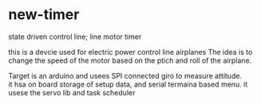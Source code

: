 # new-timer
state driven control line; line motor timer

this is a devcie used for electric power control line airplanes 
The idea is to change the speed of the motor based on the ptich and roll of the airplane.  

Target is an arduino and usees SPI connected giro to measure attitude.  
it hsa on board storage of setup data, and serial termaina based menu.
it usese the servo lib and task scheduler 
